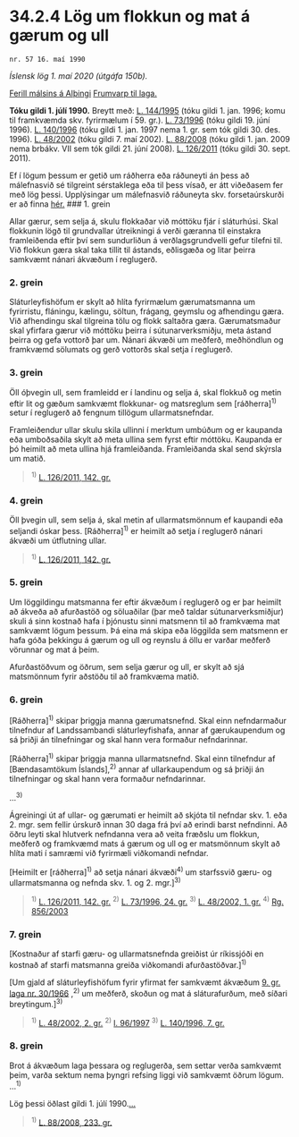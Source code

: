 # 34.2.4 Lög um flokkun og mat á gærum og ull

`nr. 57 16. maí 1990`

_Íslensk lög 1. maí 2020 (útgáfa 150b)._

[Ferill málsins á Alþingi](https://www.althingi.is/thingstorf/thingmalalistar-eftir-thingum/ferill/?ltg=112&mnr=546)
[Frumvarp til laga.](https://www.althingi.is/altext/112/s/0943.html)

**Tóku gildi 1. júlí 1990.**
Breytt með:
[L. 144/1995](https://althingi.is/altext/stjt/1995.144.html) (tóku gildi 1. jan. 1996; komu til framkvæmda skv. fyrirmælum í 59. gr.).
[L. 73/1996](https://althingi.is/altext/stjt/1996.073.html) (tóku gildi 19. júní 1996).
[L. 140/1996](https://althingi.is/altext/stjt/1996.140.html) (tóku gildi 1. jan. 1997 nema 1. gr. sem tók gildi 30. des. 1996).
[L. 48/2002](https://althingi.is/altext/stjt/2002.048.html) (tóku gildi 7. maí 2002).
[L. 88/2008](https://althingi.is/altext/stjt/2008.088.html) (tóku gildi 1. jan. 2009 nema brbákv. VII sem tók gildi 21. júní 2008).
[L. 126/2011](https://althingi.is/altext/stjt/2011.126.html) (tóku gildi 30. sept. 2011).

Ef í lögum þessum er getið um ráðherra eða ráðuneyti án þess að málefnasvið sé tilgreint sérstaklega eða til þess vísað, er átt viðeðasem fer með lög þessi. Upplýsingar um málefnasvið ráðuneyta skv. forsetaúrskurði er að finna [hér.](2018119.md) ### 1. grein

Allar gærur, sem selja á, skulu flokkaðar við móttöku fjár í sláturhúsi. Skal flokkunin lögð til grundvallar útreikningi á verði gæranna til einstakra framleiðenda eftir því sem sundurliðun á verðlagsgrundvelli gefur tilefni til. Við flokkun gæra skal taka tillit til ástands, eðlisgæða og litar þeirra samkvæmt nánari ákvæðum í reglugerð.

### 2. grein

Sláturleyfishöfum er skylt að hlíta fyrirmælum gærumatsmanna um fyrirristu, fláningu, kælingu, söltun, frágang, geymslu og afhendingu gæra. Við afhendingu skal tilgreina tölu og flokk saltaðra gæra. Gærumatsmaður skal yfirfara gærur við móttöku þeirra í sútunarverksmiðju, meta ástand þeirra og gefa vottorð þar um. Nánari ákvæði um meðferð, meðhöndlun og framkvæmd sölumats og gerð vottorðs skal setja í reglugerð.

### 3. grein

Öll óþvegin ull, sem framleidd er í landinu og selja á, skal flokkuð og metin eftir lit og gæðum samkvæmt flokkunar- og matsreglum sem [ráðherra]<sup>1)</sup> setur í reglugerð að fengnum tillögum ullarmatsnefndar.

Framleiðendur ullar skulu skila ullinni í merktum umbúðum og er kaupanda eða umboðsaðila skylt að meta ullina sem fyrst eftir móttöku. Kaupanda er þó heimilt að meta ullina hjá framleiðanda. Framleiðanda skal send skýrsla um matið.

> <sup>1)</sup> [L. 126/2011, 142. gr.](https://althingi.is/altext/stjt/2011.126.html)

### 4. grein

Öll þvegin ull, sem selja á, skal metin af ullarmatsmönnum ef kaupandi eða seljandi óskar þess. [Ráðherra]<sup>1)</sup> er heimilt að setja í reglugerð nánari ákvæði um útflutning ullar.

> <sup>1)</sup> [L. 126/2011, 142. gr.](https://althingi.is/altext/stjt/2011.126.html)

### 5. grein

Um löggildingu matsmanna fer eftir ákvæðum í reglugerð og er þar heimilt að ákveða að afurðastöð og söluaðilar (þar með taldar sútunarverksmiðjur) skuli á sinn kostnað hafa í þjónustu sinni matsmenn til að framkvæma mat samkvæmt lögum þessum. Þá eina má skipa eða löggilda sem matsmenn er hafa góða þekkingu á gærum og ull og reynslu á öllu er varðar meðferð vörunnar og mat á þeim.

Afurðastöðvum og öðrum, sem selja gærur og ull, er skylt að sjá matsmönnum fyrir aðstöðu til að framkvæma matið.

### 6. grein

[Ráðherra]<sup>1)</sup> skipar þriggja manna gærumatsnefnd. Skal einn nefndarmaður tilnefndur af Landssambandi sláturleyfishafa, annar af gærukaupendum og sá þriðji án tilnefningar og skal hann vera formaður nefndarinnar.

[Ráðherra]<sup>1)</sup> skipar þriggja manna ullarmatsnefnd. Skal einn tilnefndur af [Bændasamtökum Íslands],<sup>2)</sup> annar af ullarkaupendum og sá þriðji án tilnefningar og skal hann vera formaður nefndarinnar.

…<sup>3)</sup> 

Ágreiningi út af ullar- og gærumati er heimilt að skjóta til nefndar skv. 1. eða 2. mgr. sem fellir úrskurð innan 30 daga frá því að erindi barst nefndinni. Að öðru leyti skal hlutverk nefndanna vera að veita fræðslu um flokkun, meðferð og framkvæmd mats á gærum og ull og er matsmönnum skylt að hlíta mati í samræmi við fyrirmæli viðkomandi nefndar.

[Heimilt er [ráðherra]<sup>1)</sup> að setja nánari ákvæði<sup>4)</sup> um starfssvið gæru- og ullarmatsmanna og nefnda skv. 1. og 2. mgr.]<sup>3)</sup> 

> <sup>1)</sup> [L. 126/2011, 142. gr.](https://althingi.is/altext/stjt/2011.126.html) <sup>2)</sup> [L. 73/1996, 24. gr.](https://althingi.is/altext/stjt/1996.073.html) <sup>3)</sup> [L. 48/2002, 1. gr.](https://althingi.is/altext/stjt/2002.048.html) <sup>4)</sup> [Rg. 856/2003](https://althingi.ishttps://www.reglugerd.is/reglugerdir/allar/nr/856-2003)

### 7. grein

[Kostnaður af starfi gæru- og ullarmatsnefnda greiðist úr ríkissjóði en kostnað af starfi matsmanna greiða viðkomandi afurðastöðvar.]<sup>1)</sup> 

[Um gjald af sláturleyfishöfum fyrir yfirmat fer samkvæmt ákvæðum [9. gr. laga nr. 30/1966](1966030.md) ,<sup>2)</sup> um meðferð, skoðun og mat á sláturafurðum, með síðari breytingum.]<sup>3)</sup> 

> <sup>1)</sup> [L. 48/2002, 2. gr.](https://althingi.is/altext/stjt/2002.048.html) <sup>2)</sup> [l. 96/1997](https://althingi.is1997096.html) <sup>3)</sup> [L. 140/1996, 7. gr.](https://althingi.is/altext/stjt/1996.140.html)

### 8. grein

Brot á ákvæðum laga þessara og reglugerða, sem settar verða samkvæmt þeim, varða sektum nema þyngri refsing liggi við samkvæmt öðrum lögum. …<sup>1)</sup> 

Lög þessi öðlast gildi 1. júlí 1990.[…](https://www.althingi.is/lagasafn/leidbeiningar/)

> <sup>1)</sup> [L. 88/2008, 233. gr.](https://althingi.is/altext/stjt/2008.088.html#G233)
